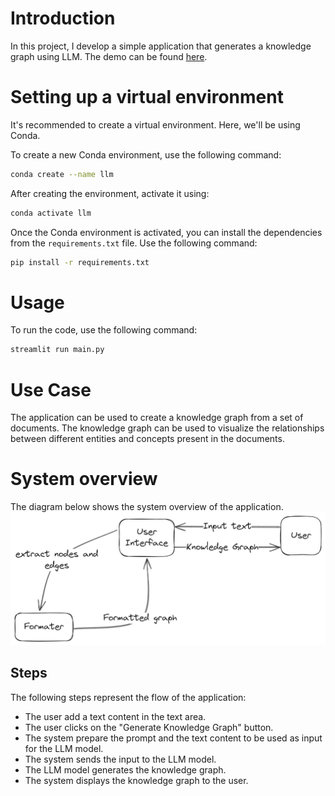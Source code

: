 # Introduction
In this project, I develop a simple application that generates a knowledge graph using LLM. The demo can be found [here](https://buildknowledgegraphllm.streamlit.app/).

# Setting up a virtual environment
It's recommended to create a virtual environment. Here, we'll be using Conda.

To create a new Conda environment, use the following command:

```bash
conda create --name llm
```

After creating the environment, activate it using:

```bash
conda activate llm
```

Once the Conda environment is activated, you can install the dependencies from the `requirements.txt` file. Use the following command:

```bash
pip install -r requirements.txt
```

# Usage
To run the code, use the following command:

```bash
streamlit run main.py
```

# Use Case
The application can be used to create a knowledge graph from a set of documents. The knowledge graph can be used to visualize the relationships between different entities and concepts present in the documents.

# System overview
The diagram below shows the system overview of the application.
![System Overview](doc\overview.png)

## Steps
The following steps represent the flow of the application:
- The user add a text content in the text area.
- The user clicks on the "Generate Knowledge Graph" button.
- The system prepare the prompt and the text content to be used as input for the LLM model.
- The system sends the input to the LLM model.
- The LLM model generates the knowledge graph.
- The system displays the knowledge graph to the user.
